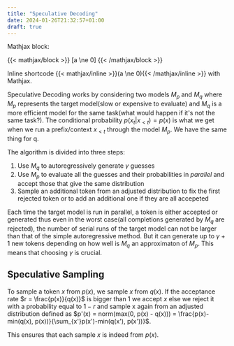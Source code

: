 ```yaml
---
title: "Speculative Decoding"
date: 2024-01-26T21:32:57+01:00
draft: true
---
```


Mathjax block:
  
{{< mathjax/block >}}
\[a \ne 0\]
{{< /mathjax/block >}}

Inline shortcode {{< mathjax/inline >}}\(a \ne 0\){{< /mathjax/inline >}} with
Mathjax.

Speculative Decoding works by considering two models $M_p$ and $M_q$ where $M_p$ represents the target model(slow or expensive to evaluate) and $M_q$ is a more efficient model for the same task(what would happen if it's not the same task?). The conditional probability $p(x_t|x_{<t}) = p(x)$ is what we get when we run a prefix/context $x_{<t}$ through the model $M_p$. We have the same thing for q.


The algorithm is divided into three steps:


1.   Use $M_q$ to autoregressively generate $\gamma$ guesses
2.   Use $M_p$ to evaluate all the guesses and their probabilities in *parallel* and accept those that give the same distribution
3.   Sample an additional token from an adjusted distribution to fix the first rejected token or to add an additional one if they are all accepeted

Each time the target model is run in parallel, a token is either accepted or generated thus even in the worst case(all completions generated by $M_q$ are rejected), the number of serial runs of the target model can not be larger than that of the simple autoregressive method. But it can generate up to $\gamma + 1$ new tokens depending on how well is $M_q$ an approximaton of $M_p$. This means that choosing $\gamma$ is crucial.

## Speculative Sampling

To sample a token $x$ from $p(x)$, we sample $x$ from $q(x)$. If the acceptance rate $r = \frac{p(x)}{q(x)}$ is bigger than 1 we accept $x$ else we reject it with a probability equal to $1 - r$ and sample x again from an adjusted distribution defined as $p'(x) = norm(max(0, p(x) - q(x))) = \frac{p(x)-min(q(x), p(x))}{\sum_{x'}p(x')-min(q(x'), p(x'))}$.

This ensures that each sample $x$ is indeed from $p(x)$.